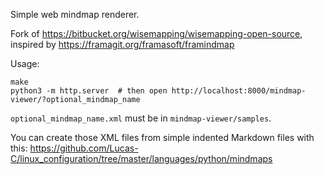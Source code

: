 Simple web mindmap renderer.

Fork of https://bitbucket.org/wisemapping/wisemapping-open-source, inspired by https://framagit.org/framasoft/framindmap

Usage:

    make
    python3 -m http.server  # then open http://localhost:8000/mindmap-viewer/?optional_mindmap_name

`optional_mindmap_name.xml` must be in `mindmap-viewer/samples`.

You can create those XML files from simple indented Markdown files with this: https://github.com/Lucas-C/linux_configuration/tree/master/languages/python/mindmaps

<!--
TODO:
- get rid of symlinks
- `&solarize_theme`: `ag -Q 'rgb(82,92,97)'`
- expand the mindmap at start
- `Synchronous XMLHttpRequest` warning comes from the way XML mindmaps are loaded in LocalStorageManager.js
-->

